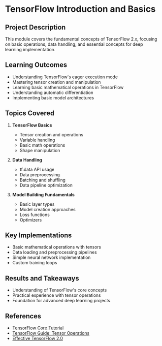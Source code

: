 # TensorFlow Introduction and Basics

## Project Description
This module covers the fundamental concepts of TensorFlow 2.x, focusing on basic operations, data handling, and essential concepts for deep learning implementation.

## Learning Outcomes
- Understanding TensorFlow's eager execution mode
- Mastering tensor creation and manipulation
- Learning basic mathematical operations in TensorFlow
- Understanding automatic differentiation
- Implementing basic model architectures

## Topics Covered
1. **TensorFlow Basics**
   - Tensor creation and operations
   - Variable handling
   - Basic math operations
   - Shape manipulation

2. **Data Handling**
   - tf.data API usage
   - Data preprocessing
   - Batching and shuffling
   - Data pipeline optimization

3. **Model Building Fundamentals**
   - Basic layer types
   - Model creation approaches
   - Loss functions
   - Optimizers

## Key Implementations
- Basic mathematical operations with tensors
- Data loading and preprocessing pipelines
- Simple neural network implementation
- Custom training loops

## Results and Takeaways
- Understanding of TensorFlow's core concepts
- Practical experience with tensor operations
- Foundation for advanced deep learning projects

## References
- [TensorFlow Core Tutorial](https://www.tensorflow.org/tutorials/quickstart/beginner)
- [TensorFlow Guide: Tensor Operations](https://www.tensorflow.org/guide/tensor)
- [Effective TensorFlow 2.0](https://www.tensorflow.org/guide/effective_tf2) 